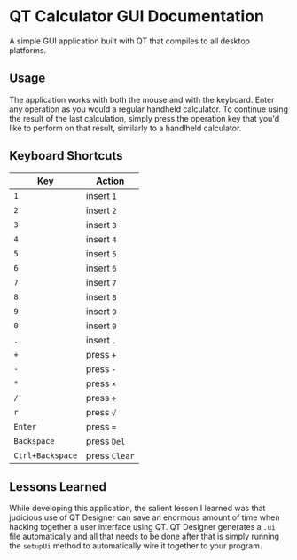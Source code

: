 # QT Calculator GUI Documentation

A simple GUI application built with QT that compiles to all desktop platforms.

## Usage

The application works with both the mouse and with the keyboard. Enter any
operation as you would a regular handheld calculator. To continue using the
result of the last calculation, simply press the operation key that you'd like
to perform on that result, similarly to a handlheld calculator.

## Keyboard Shortcuts

| Key              | Action        |
| ---------------- | ------------- |
| `1`              | insert `1`    |
| `2`              | insert `2`    |
| `3`              | insert `3`    |
| `4`              | insert `4`    |
| `5`              | insert `5`    |
| `6`              | insert `6`    |
| `7`              | insert `7`    |
| `8`              | insert `8`    |
| `9`              | insert `9`    |
| `0`              | insert `0`    |
| `.`              | insert `.`    |
| `+`              | press `+`     |
| `-`              | press `-`     |
| `*`              | press `×`     |
| `/`              | press `÷`     |
| `r`              | press `√`     |
| `Enter`          | press `=`     |
| `Backspace`      | press `Del`   |
| `Ctrl+Backspace` | press `Clear` |

## Lessons Learned

While developing this application, the salient lesson I learned was that
judicious use of QT Designer can save an enormous amount of time when hacking
together a user interface using QT. QT Designer generates a `.ui` file
automatically and all that needs to be done after that is simply running the
`setupUi` method to automatically wire it together to your program.
